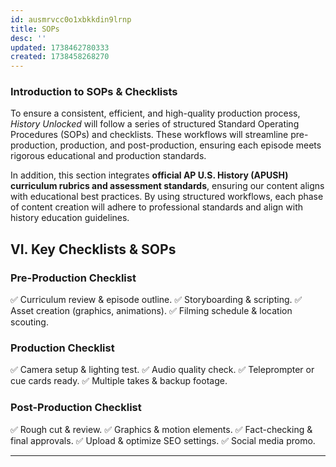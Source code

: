 ```yaml
---
id: ausmrvcc0o1xbkkdin9lrnp
title: SOPs
desc: ''
updated: 1738462780333
created: 1738458268270
---
```


### **Introduction to SOPs & Checklists**

To ensure a consistent, efficient, and high-quality production process, *History Unlocked* will follow a series of structured Standard Operating Procedures (SOPs) and checklists. These workflows will streamline pre-production, production, and post-production, ensuring each episode meets rigorous educational and production standards.

In addition, this section integrates **official AP U.S. History (APUSH) curriculum rubrics and assessment standards**, ensuring our content aligns with educational best practices. By using structured workflows, each phase of content creation will adhere to professional standards and align with history education guidelines.

## **VI. Key Checklists & SOPs**

### **Pre-Production Checklist**
✅ Curriculum review & episode outline.
✅ Storyboarding & scripting.
✅ Asset creation (graphics, animations).
✅ Filming schedule & location scouting.

### **Production Checklist**
✅ Camera setup & lighting test.
✅ Audio quality check.
✅ Teleprompter or cue cards ready.
✅ Multiple takes & backup footage.

### **Post-Production Checklist**
✅ Rough cut & review.
✅ Graphics & motion elements.
✅ Fact-checking & final approvals.
✅ Upload & optimize SEO settings.
✅ Social media promo.

---
